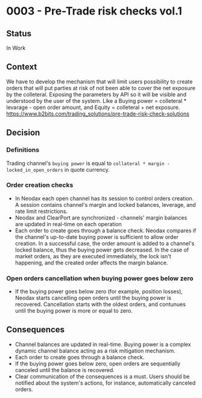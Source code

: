 # 0003 - Pre-Trade risk checks vol.1

## Status

In Work

## Context

We have to develop the mechanism that will limit users possibility to create orders that will put parties at risk of not been able to cover the net exposure by the colleteral. Exposing the parameters by API so it will be visible and understood by the user of the system. Like a Buying power = colleteral * levarage - open order amount, and Equity = colleteral + net exposure.
https://www.b2bits.com/trading_solutions/pre-trade-risk-check-solutions


## Decision

### Definitions

Trading channel's ```buying power``` is equal to ```collateral * margin - locked_in_open_orders``` in quote currency.

### Order creation checks

- In Neodax each open channel has its session to control orders creation. A session contains channel's margin and locked balances, leverage, and rate limit restrictions.
- Neodax and ClearPort are synchronized - channels' margin balances are updated in real-time on each operation
- Each order to create goes through a balance check. Neodax compares if the channel's up-to-date buying power is sufficient to allow order creation. In a successful case, the order amount is added to a channel's locked balance, thus the buying power gets decreased. In the case of market orders, as they are executed immediately, the lock isn't happening, and the created order affects the margin balance.

### Open orders cancellation when buying power goes below zero

- If the buying power goes below zero (for example, position losses), Neodax starts cancelling open orders until the buying power is recovered.
Cancellation starts with the oldest orders, and contunues until the buying power is more or equal to zero.

## Consequences

- Channel balances are updated in real-time. Buying power is a complex dynamic channel balance acting as a risk mitigation mechanism.
- Each order to create goes through a balance check.
- If the buying power goes below zero, open orders are sequentially canceled until the balance is recovered.
- Clear communication of the consequences is a must. Users should be notified about the system's actions, for instance, automatically canceled orders.

